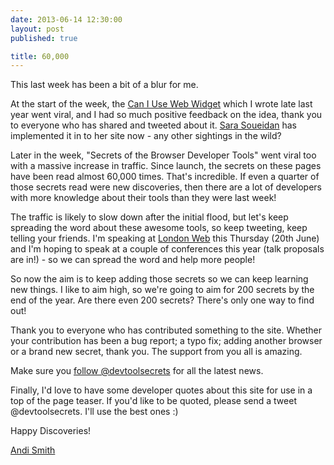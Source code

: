 ```yaml
---
date: 2013-06-14 12:30:00
layout: post
published: true

title: 60,000
---
```


<p>This last week has been a bit of a blur for me.</p>

<p>At the start of the week, the <a href="http://andismith.github.io/caniuse-widget/" target="_blank">Can I Use Web Widget</a> which I wrote late last year went viral, and I had so much positive feedback on the idea, thank you to everyone who has shared and tweeted about it. <a href="http://sarasoueidan.com/" target="_blank">Sara Soueidan</a> has implemented it in to her site now - any other sightings in the wild?</p>

<p>Later in the week, "Secrets of the Browser Developer Tools" went viral too with a massive increase in traffic. Since launch, the secrets on these pages have been read almost 60,000 times. That's incredible. If even a quarter of those secrets read were new discoveries, then there are a lot of developers with more knowledge about their tools than they were last week!</p>

<p>The traffic is likely to slow down after the initial flood, but let's keep spreading the word about these awesome tools, so keep tweeting, keep telling your friends. I'm speaking at <a href="http://www.meetup.com/londonweb/events/91770942/" target="_blank">London Web</a> this Thursday (20th June) and I'm hoping to speak at a couple of conferences this year (talk proposals are in!) - so we can spread the word and help more people!</p>

<p>So now the aim is to keep adding those secrets so we can keep learning new things. I like to aim high, so we're going to aim for 200 secrets by the end of the year. Are there even 200 secrets? There's only one way to find out!</p>

<p>Thank you to everyone who has contributed something to the site. Whether your contribution has been a bug report; a typo fix; adding another browser or a brand new secret, thank you. The support from you all is amazing.</p>

<p>Make sure you <a href="https://twitter.com/intent/follow?screen_name=devtoolsecrets" target="_blank">follow @devtoolsecrets</a> for all the latest news.<p>

<p>Finally, I'd love to have some developer quotes about this site for use in a top of the page teaser. If you'd like to be quoted, please send a tweet @devtoolsecrets. I'll use the best ones :)</p> 

<p>Happy Discoveries!</p>

<p><a href="http://www.twitter.com/andismith">Andi Smith</a.</p>